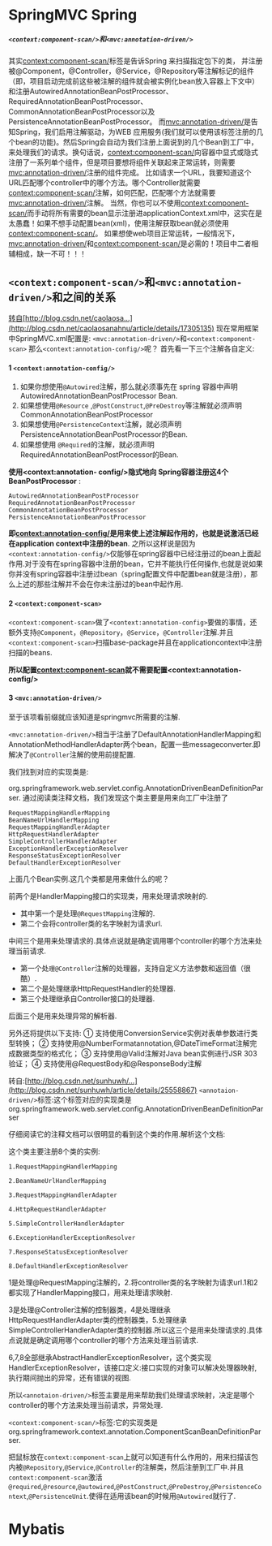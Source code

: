 # SpringMVC   Spring

##### `<context:component-scan/>`和`<mvc:annotation-driven/>`

其实<context:component-scan/>标签是告诉Spring 来扫描指定包下的类，
并注册被@Component，@Controller，@Service，@Repository等注解标记的组件（即，项目启动完成前这些被注解的组件就会被实例化bean放入容器上下文中）和注册AutowiredAnnotationBeanPostProcessor、 RequiredAnnotationBeanPostProcessor、 CommonAnnotationBeanPostProcessor以及 PersistenceAnnotationBeanPostProcessor。
而<mvc:annotation-driven/>是告知Spring，我们启用注解驱动，为WEB 应用服务(我们就可以使用该标签注册的几个bean的功能)。然后Spring会自动为我们注册上面说到的几个Bean到工厂中，来处理我们的请求。换句话说，<context:component-scan/>向容器中显式或隐式注册了一系列单个组件，但是项目要想将组件关联起来正常运转，则需要<mvc:annotation-driven/>注册的组件完成。
比如请求一个URL，我要知道这个URL匹配哪个controller中的哪个方法。哪个Controller就需要<context:component-scan/>注解，如何匹配，匹配哪个方法就需要<mvc:annotation-driven/>注解。
当然，你也可以不使用<context:component-scan/>而手动将所有需要的bean显示注册进applicationContext.xml中，这实在是太愚蠢！如果不想手动配置bean(xml)，使用注解获取bean就必须使用<context:component-scan/>。
如果想使web项目正常运转，一般情况下，<mvc:annotation-driven/>和<context:component-scan/>是必需的！项目中二者相辅相成，缺一不可！！！

## `<context:component-scan/>`和`<mvc:annotation-driven/>`和之间的关系

[转自](http://blog.csdn.net/caolaosanahnu/article/details/17305135)[http://blog.csdn.net/caolaosa...](http://blog.csdn.net/caolaosanahnu/article/details/17305135)
现在常用框架中SpringMVC.xml配置是:
`<mvc:annotation-driven/>`和`<context:component-scan>`
那么`<context:annotation-config/>`呢？
首先看一下三个注解各自定义:

#### 1 `<context:annotation-config/>`

1. 如果你想使用`@Autowired`注解，那么就必须事先在 spring 容器中声明 AutowiredAnnotationBeanPostProcessor Bean.
2. 如果想使用`@Resource` ,`@PostConstruct`,`@PreDestroy`等注解就必须声明CommonAnnotationBeanPostProcessor
3. 如果想使用`@PersistenceContext`注解，就必须声明PersistenceAnnotationBeanPostProcessor的Bean.
4. 如果想使用 `@Required`的注解，就必须声明RequiredAnnotationBeanPostProcessor的Bean.

**使用<context:annotation- config/>隐式地向 Spring容器注册这4个BeanPostProcessor** :

```
AutowiredAnnotationBeanPostProcessor
RequiredAnnotationBeanPostProcessor
CommonAnnotationBeanPostProcessor
PersistenceAnnotationBeanPostProcessor
```

**即<context:annotation-config/>是用来使上述注解起作用的，也就是说激活已经在application context中注册的bean**. 
之所以这样说是因为`<context:annotation-config/>`仅能够在spring容器中已经注册过的bean上面起作用.对于没有在spring容器中注册的bean，它并不能执行任何操作,也就是说如果你并没有spring容器中注册过bean（spring配置文件中配置bean就是注册），那么上述的那些注解并不会在你未注册过的bean中起作用.

#### 2 `<context:component-scan>`

`<context:component-scan>`做了`<context:annotation-config>`要做的事情，还额外支持`@Component`，`@Repository`，`@Service`，`@Controller`注解.并且`<context:component-scan>`扫描base-package并且在applicationcontext中注册扫描的beans.

**所以配置<context:component-scan>就不需要配置<context:annotation- config/>**

#### 3 `<mvc:annotation-driven/>`

至于该项看前缀就应该知道是springmvc所需要的注解.

`<mvc:annotation-driven/>`相当于注册了DefaultAnnotationHandlerMapping和AnnotationMethodHandlerAdapter两个bean，配置一些messageconverter.即解决了`@Controller`注解的使用前提配置.

我们找到对应的实现类是:

org.springframework.web.servlet.config.AnnotationDrivenBeanDefinitionParser.
通过阅读类注释文档，我们发现这个类主要是用来向工厂中注册了

```
RequestMappingHandlerMapping
BeanNameUrlHandlerMapping
RequestMappingHandlerAdapter
HttpRequestHandlerAdapter
SimpleControllerHandlerAdapter
ExceptionHandlerExceptionResolver
ResponseStatusExceptionResolver
DefaultHandlerExceptionResolver
```

上面几个Bean实例.这几个类都是用来做什么的呢？

前两个是HandlerMapping接口的实现类，用来处理请求映射的.

- 其中第一个是处理`@RequestMapping`注解的.
- 第二个会将controller类的名字映射为请求url.

中间三个是用来处理请求的.具体点说就是确定调用哪个controller的哪个方法来处理当前请求.

- 第一个处`理@Controller`注解的处理器，支持自定义方法参数和返回值（很酷）.
- 第二个是处理继承HttpRequestHandler的处理器.
- 第三个处理继承自Controller接口的处理器.

后面三个是用来处理异常的解析器.

另外还将提供以下支持:
① 支持使用ConversionService实例对表单参数进行类型转换； 
② 支持使用@NumberFormatannotation,@DateTimeFormat注解完成数据类型的格式化； 
③ 支持使用@Valid注解对Java bean实例进行JSR 303验证； 
④ 支持使用@RequestBody和@ResponseBody注解

转自:[http://blog.csdn.net/sunhuwh/...](http://blog.csdn.net/sunhuwh/article/details/25558867)
`<annotaion-driven/>`标签:这个标签对应的实现类是org.springframework.web.servlet.config.AnnotationDrivenBeanDefinitionParser

仔细阅读它的注释文档可以很明显的看到这个类的作用.解析这个文档:

这个类主要注册8个类的实例:

```
1.RequestMappingHandlerMapping

2.BeanNameUrlHandlerMapping

3.RequestMappingHandlerAdapter

4.HttpRequestHandlerAdapter

5.SimpleControllerHandlerAdapter

6.ExceptionHandlerExceptionResolver

7.ResponseStatusExceptionResolver

8.DefaultHandlerExceptionResolver
```

1是处理@RequestMapping注解的，2.将controller类的名字映射为请求url.1和2都实现了HandlerMapping接口，用来处理请求映射.

3是处理@Controller注解的控制器类，4是处理继承HttpRequestHandlerAdapter类的控制器类，5.处理继承SimpleControllerHandlerAdapter类的控制器.所以这三个是用来处理请求的.具体点说就是确定调用哪个controller的哪个方法来处理当前请求.

6,7,8全部继承AbstractHandlerExceptionResolver，这个类实现HandlerExceptionResolver，该接口定义:接口实现的对象可以解决处理器映射,执行期间抛出的异常，还有错误的视图.

所以`<annotaion-driven/>`标签主要是用来帮助我们处理请求映射，决定是哪个controller的哪个方法来处理当前请求，异常处理.

`<context:component-scan/>`标签:它的实现类是org.springframework.context.annotation.ComponentScanBeanDefinitionParser.

把鼠标放在`context:component-scan`上就可以知道有什么作用的，用来扫描该包内被`@Repository`,`@Service`,`@Controller`的注解类，然后注册到工厂中.并且`context:component-scan`激活`@required`,`@resource`,`@autowired`,`@PostConstruct`,`@PreDestroy`,`@PersistenceContext`,`@PersistenceUnit`.使得在适用该bean的时候用`@Autowired`就行了.



# Mybatis

